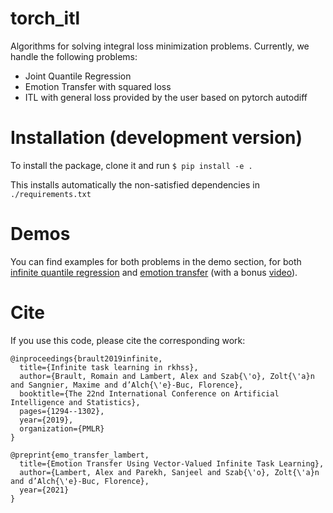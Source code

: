 torch_itl
=========

Algorithms for solving integral loss minimization problems. Currently, we handle the following problems:

- Joint Quantile Regression
- Emotion Transfer with squared loss
- ITL with general loss provided by the user based on pytorch autodiff

Installation (development version)
==================================
To install the package, clone it and run
`$ pip install -e .`

This installs automatically the non-satisfied dependencies in `./requirements.txt`

Demos
=====

You can find examples for both problems in the demo section, for both [infinite quantile regression](https://github.com/allambert/torch_itl/tree/master/demos/quantile) and [emotion transfer](https://github.com/allambert/torch_itl/tree/master/demos/emotion_transfer) (with a bonus [video](https://github.com/allambert/torch_itl/blob/master/demos/emotion_transfer/vITL_emotions.mp4)).


Cite
====

If you use this code, please cite the corresponding work:

```
@inproceedings{brault2019infinite,
  title={Infinite task learning in rkhss},
  author={Brault, Romain and Lambert, Alex and Szab{\'o}, Zolt{\'a}n and Sangnier, Maxime and d’Alch{\'e}-Buc, Florence},
  booktitle={The 22nd International Conference on Artificial Intelligence and Statistics},
  pages={1294--1302},
  year={2019},
  organization={PMLR}
}

@preprint{emo_transfer_lambert,
  title={Emotion Transfer Using Vector-Valued Infinite Task Learning},
  author={Lambert, Alex and Parekh, Sanjeel and Szab{\'o}, Zolt{\'a}n and d’Alch{\'e}-Buc, Florence},
  year={2021}
}
